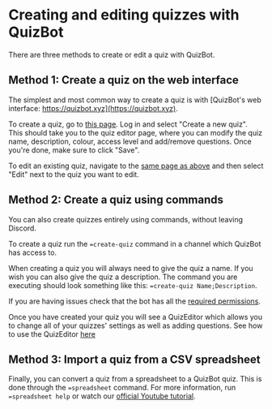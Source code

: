 # Creating and editing quizzes with QuizBot

There are three methods to create or edit a quiz with QuizBot.

## Method 1: Create a quiz on the web interface

The simplest and most common way to create a quiz is with [QuizBot's web interface: https://quizbot.xyz](https://quizbot.xyz).

To create a quiz, go to [this page](https://quizbot.xyz/quizzes/list). Log in and select "Create a new quiz". This should take you to the quiz editor page, where you can modify the quiz name, description, colour, access level and add/remove questions. Once you're done, make sure to click "Save".

To edit an existing quiz, navigate to the [same page as above](https://quizbot.xyz/quizzes/list) and then select "Edit" next to the quiz you want to edit.

## Method 2: Create a quiz using commands

You can also create quizzes entirely using commands, without leaving Discord.

To create a quiz run the `=create-quiz` command in a channel which QuizBot has access to.

When creating a quiz you will always need to give the quiz a name. If you wish you can also give the quiz a description. The command you are executing should look something like this: `=create-quiz Name;Description`.

If you are having issues check that the bot has all the [required permissions](/admin/permissions.md).

Once you have created your quiz you will see a QuizEditor which allows you to change all of your quizzes' settings as well as adding questions. See how to use the QuizEditor [here](quizeditor.md)

## Method 3: Import a quiz from a CSV spreadsheet

Finally, you can convert a quiz from a spreadsheet to a QuizBot quiz. This is done through the `=spreadsheet` command. For more information, run `=spreadsheet help` or watch our [official Youtube tutorial](https://youtu.be/4bcpmbIlrPw).
